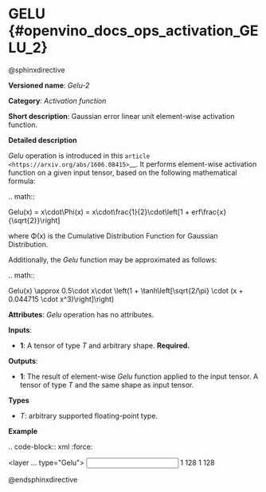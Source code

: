 # GELU {#openvino_docs_ops_activation_GELU_2}


@sphinxdirective


**Versioned name**: *Gelu-2*

**Category**: *Activation function*

**Short description**: Gaussian error linear unit element-wise activation function.

**Detailed description**

*Gelu* operation is introduced in this `article <https://arxiv.org/abs/1606.08415>`__.
It performs element-wise activation function on a given input tensor, based on the following mathematical formula:

.. math::

   Gelu(x) = x\cdot\Phi(x) = x\cdot\frac{1}{2}\cdot\left[1 + erf\frac{x}{\sqrt{2}}\right]

where Φ(x) is the Cumulative Distribution Function for Gaussian Distribution.

Additionally, the *Gelu* function may be approximated as follows:

.. math:: 

   Gelu(x) \approx 0.5\cdot x\cdot \left(1 + \tanh\left[\sqrt{2/\pi} \cdot (x + 0.044715 \cdot x^3)\right]\right)


**Attributes**: *Gelu* operation has no attributes.

**Inputs**:

* **1**: A tensor of type *T* and arbitrary shape. **Required.**

**Outputs**:

* **1**: The result of element-wise *Gelu* function applied to the input tensor. A tensor of type *T* and the same shape as input tensor.

**Types**

* *T*: arbitrary supported floating-point type.

**Example**

.. code-block:: xml
   :force:

   <layer ... type="Gelu">
       <input>
           <port id="0">
               <dim>1</dim>
               <dim>128</dim>
           </port>
       </input>
       <output>
           <port id="1">
               <dim>1</dim>
               <dim>128</dim>
           </port>
       </output>
   </layer>


@endsphinxdirective

